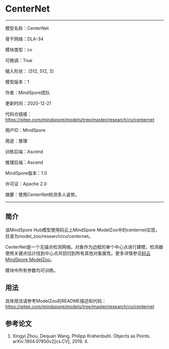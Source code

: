 # CenterNet

---

模型名称：CenterNet

骨干网络：DLA-34

模块类型：cv

可微调：True

输入形状： [512, 512, 3]

模型版本：1

作者：MindSpore团队

更新时间：2020-12-21

代码仓链接： <https://gitee.com/mindspore/models/tree/master/research/cv/centernet>

用户ID：MindSpore

用途：推理

训练后端：Ascend

推理后端：Ascend

MindSpore版本：1.0

许可证：Apache 2.0

摘要：使用CenterNet检测多人姿势。

---

## 简介

该MindSpore Hub模型使用码云上MindSpore ModelZoo中的centernet实现，目录为model_zoo/research/cv/centernet。

CenterNet是一个无锚点检测网络。对象作为边框的单个中心点进行建模，检测器使用关键点估计找到中心点并回归到所有其他对象属性。更多详情参见[码云MindSpore ModelZoo](https://gitee.com/mindspore/models/tree/master/research/cv/centernet/README.md)。

模块中所有参数均可训练。

## 用法

具体用法请参考ModelZoo的README描述和代码：
<https://gitee.com/mindspore/models/tree/master/research/cv/centernet>

## 参考论文

1. Xingyi Zhou, Dequan Wang, Philipp Krahenbuhl. Objects as Points. arXiv:1904.07850v2[cs.CV], 2019. 4.
